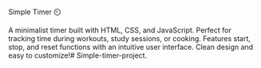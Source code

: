 Simple Timer ⏲️

A minimalist timer built with HTML, CSS, and JavaScript. Perfect for tracking time during workouts, study sessions, or cooking. Features start, stop, and reset functions with an intuitive user interface. Clean design and easy to customize!# Simple-timer-project.
